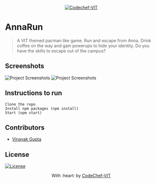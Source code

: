 <p align="center"><a href="http://www.codechefvit.com" target="_blank"><img src="https://s3.amazonaws.com/codechef_shared/sites/all/themes/abessive/logo-3.png" title="CodeChef-VIT" alt="Codechef-VIT"></a>
</p>

# AnnaRun

> A VIT themed pacman like game.
> Run and escape from Anna. Drink coffee on the way and gain powerups to hide your identity.
> Do you have the skills to escape out of the campus?


## Screenshots
<img src="https://user-images.githubusercontent.com/24913006/95543988-9aa59300-0a17-11eb-9886-31bbe2885dee.png" alt="Project Screenshots">
<img src="https://user-images.githubusercontent.com/24913006/95544158-fc65fd00-0a17-11eb-89b7-3177a689b946.png" alt="Project Screenshots">

## Instructions to run

```
Clone the repo
Install npm packages (npm install)
Start (npm start)
```

## Contributors
- <a href="https://github.com/gvinayakgupta">Vinayak Gupta</a>

## License

[![License](http://img.shields.io/:license-mit-blue.svg?style=flat-square)](http://badges.mit-license.org)

<p align="center">
	With :heart: by <a href="http://www.codechefvit.com" target="_blank">CodeChef-VIT</a>
</p>

